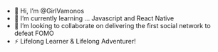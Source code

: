- 👋 Hi, I’m @GirlVamonos
- 🌱 I’m currently learning ... Javascript and React Native
- 💞️ I’m looking to collaborate on delivering the first social network to defeat FOMO
- ⚡ Lifelong Learner & Lifelong Adventurer!

<!---
GirlVamonos/GirlVamonos is a ✨ special ✨ repository because its `README.md` (this file) appears on your GitHub profile.
You can click the Preview link to take a look at your changes.
--->
